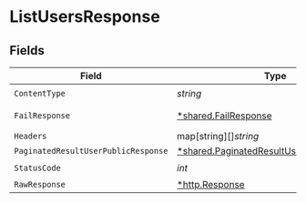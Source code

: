 # ListUsersResponse


## Fields

| Field                                                                                                 | Type                                                                                                  | Required                                                                                              | Description                                                                                           |
| ----------------------------------------------------------------------------------------------------- | ----------------------------------------------------------------------------------------------------- | ----------------------------------------------------------------------------------------------------- | ----------------------------------------------------------------------------------------------------- |
| `ContentType`                                                                                         | *string*                                                                                              | :heavy_check_mark:                                                                                    | N/A                                                                                                   |
| `FailResponse`                                                                                        | [*shared.FailResponse](../../models/shared/failresponse.md)                                           | :heavy_minus_sign:                                                                                    | Bad Request                                                                                           |
| `Headers`                                                                                             | map[string][]*string*                                                                                 | :heavy_minus_sign:                                                                                    | N/A                                                                                                   |
| `PaginatedResultUserPublicResponse`                                                                   | [*shared.PaginatedResultUserPublicResponse](../../models/shared/paginatedresultuserpublicresponse.md) | :heavy_minus_sign:                                                                                    | N/A                                                                                                   |
| `StatusCode`                                                                                          | *int*                                                                                                 | :heavy_check_mark:                                                                                    | N/A                                                                                                   |
| `RawResponse`                                                                                         | [*http.Response](https://pkg.go.dev/net/http#Response)                                                | :heavy_minus_sign:                                                                                    | N/A                                                                                                   |